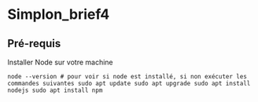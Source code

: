 # Simplon_brief4
## Pré-requis
Installer Node sur votre machine

`node --version # pour voir si node est installé, si non exécuter les commandes suivantes
sudo apt update
sudo apt upgrade
sudo apt install nodejs
sudo apt install npm `
